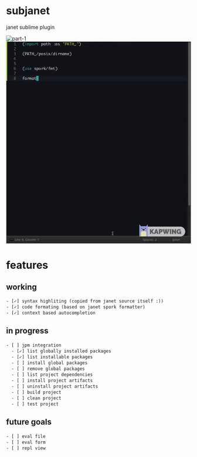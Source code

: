 # subjanet

janet sublime plugin

![part-1](/show-off/part-1.gif?raw=true "Part One")
![part-2](/show-off/part-2.gif?raw=true "Part Two")

# features
  ## working
    - [✓] syntax highliting (copied from janet source itself :))
    - [✓] code formating (based on janet spork formatter)
    - [✓] context based autocompletion
  ## in progress
    - [ ] jpm integration
      - [✓] list globally installed packages
      - [✓] list installable packages
      - [ ] install global packages
      - [ ] remove global packages
      - [ ] list project dependencies
      - [ ] install project artifacts
      - [ ] uninstall project artifacts
      - [ ] build project
      - [ ] clean project
      - [ ] test project
  ## future goals    
    - [ ] eval file
    - [ ] eval form
    - [ ] repl view
